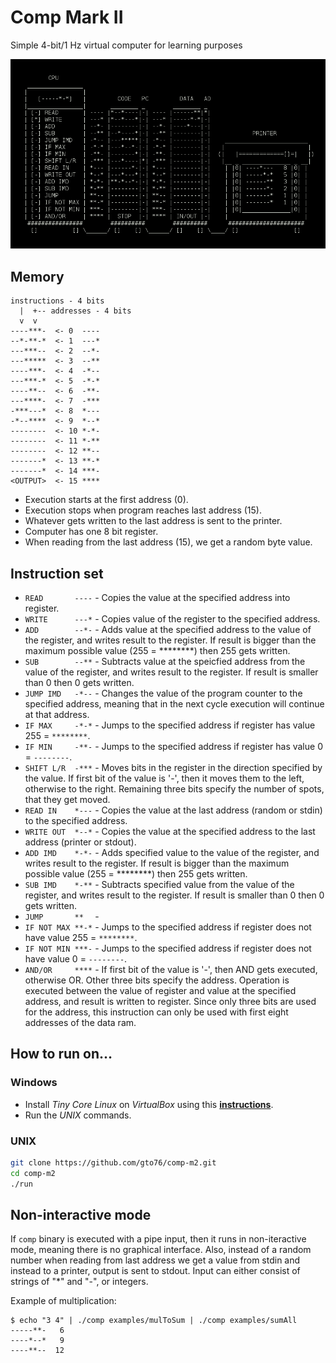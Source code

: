 Comp Mark II
============

Simple 4-bit/1 Hz virtual computer for learning purposes

![screenshot](doc/screenshot.png)

Memory
------
```
instructions - 4 bits
  |  +-- addresses - 4 bits
  v  v
----***-  <- 0  ----
--*-**-*  <- 1  ---*
---***--  <- 2  --*-
---*****  <- 3  --**
----***-  <- 4  -*--
---***-*  <- 5  -*-*
----**--  <- 6  -**-
---****-  <- 7  -***
-***---*  <- 8  *---
-*--****  <- 9  *--*
--------  <- 10 *-*-
--------  <- 11 *-**
--------  <- 12 **--
-------*  <- 13 **-*
-------*  <- 14 ***-
<OUTPUT>  <- 15 ****
```

* Execution starts at the first address (0). 
* Execution stops when program reaches last address (15).
* Whatever gets written to the last address is sent to the printer.
* Computer has one 8 bit register.
* When reading from the last address (15), we get a random byte value.

Instruction set
---------------

* `READ       ----` - Copies the value at the specified address into register.  
* `WRITE      ---*` - Copies value of the register to the specified address.  
* `ADD        --*-` - Adds value at the specified address to the value of the register, and writes result to the register. If result is bigger than the maximum possible value (255 = ********) then 255 gets written.  
* `SUB        --**` - Subtracts value at the speicfied address from the value of the register, and writes result to the register. If result is smaller than 0 then 0 gets written.  
* `JUMP IMD   -*--`  - Changes the value of the program counter to the specified address, meaning that in the next cycle execution will continue at that address.  
* `IF MAX     -*-*` - Jumps to the specified address if register has value 255 = `********`. 
* `IF MIN     -**-` - Jumps to the specified address if register has value 0 = `--------`. 
* `SHIFT L/R  -***` - Moves bits in the register in the direction specified by the value. If first bit of the value is '-', then it moves them to the left, otherwise to the right. Remaining three bits specify the number of spots, that they get moved.
* `READ IN    *---` - Copies the value at the last address (random or stdin) to the specified address.
* `WRITE OUT  *--*` - Copies the value at the specified address to the last address (printer or stdout).
* `ADD IMD    *-*-` - Adds specified value to the value of the register, and writes result to the register. If result is bigger than the maximum possible value (255 = ********) then 255 gets written. 
* `SUB IMD    *-**` - Subtracts specified value from the value of the register, and writes result to the register. If result is smaller than 0 then 0 gets written.
* `JUMP       **  ` -
* `IF NOT MAX **-*` - Jumps to the specified address if register does not have value 255 = `********`. 
* `IF NOT MIN ***-` - Jumps to the specified address if register does not have value 0 = `--------`. 
* `AND/OR     ****` - If first bit of the value is '-', then AND gets executed, otherwise OR. Other three bits specify the address. Operation is executed between the value of register and value at the specified address, and result is written to register. Since only three bits are used for the address, this instruction can only be used with first eight addresses of the data ram.

How to run on…
--------------

### Windows

* Install *Tiny Core Linux* on *VirtualBox* using this [**instructions**](https://github.com/gto76/my-linux-setup/tree/gh-pages/conf-files/tiny-core-linux).
* Run the *UNIX* commands.

### UNIX
```bash
git clone https://github.com/gto76/comp-m2.git
cd comp-m2
./run
```

Non-interactive mode
------------------
If `comp` binary is executed with a pipe input, then it runs in non-iteractive mode, meaning there is no graphical interface. Also, instead of a random number when reading from last address we get a value from stdin and instead to a printer, output is sent to stdout. Input can either consist of strings of "*" and "-", or integers.  

Example of multiplication:
```
$ echo "3 4" | ./comp examples/mulToSum | ./comp examples/sumAll
-----**-   6
----*--*   9
----**--  12
```






